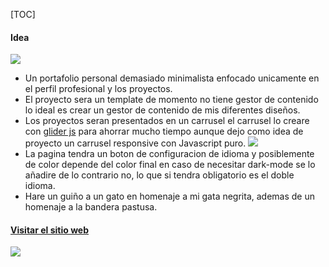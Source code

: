 
[TOC]

#### Idea

![](https://i.postimg.cc/85gDXmfp/logo-1-black.png)

- Un portafolio personal demasiado minimalista enfocado unicamente en el perfil profesional y los proyectos.
- El proyecto sera un template de momento no tiene gestor de contenido lo ideal es crear un gestor de contenido de mis diferentes diseños.
- Los proyectos seran presentados en un carrusel el carrusel lo creare con [glider js](https://nickpiscitelli.github.io/Glider.js/ "glider js") para ahorrar mucho tiempo aunque dejo como idea de proyecto un carrusel responsive con Javascript puro.
![](https://i0.wp.com/codehints.in/wp-content/uploads/2018/11/Glider-js-A-fast-lightweight-carousel-alternative.png?resize=931%2C622)
- La pagina tendra un boton de configuracion de idioma y posiblemente de color depende del color final en caso de necesitar dark-mode se lo añadire de lo contrario no, lo que si tendra obligatorio es el doble idioma.
- Hare un guiño a un gato en homenaje a mi gata negrita, ademas de un homenaje a la bandera pastusa.

#### [ Visitar el sitio web](http://ivansantander.com " Visitar el sitio web")

![](https://i.postimg.cc/x1QvQwrM/screencapture-ivan-sf-github-io-portafolio-personal-2021-07-02-12-46-47.png)
